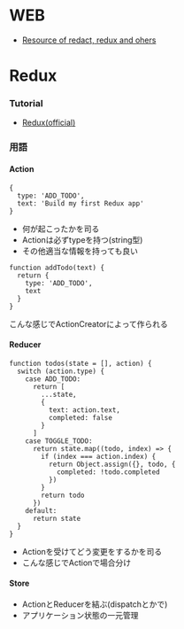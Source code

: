 # WEB 
- [Resource of redact, redux and ohers](https://github.com/markerikson/react-redux-links)

# Redux

### Tutorial
- [Redux(official)](https://redux.js.org/introduction/getting-started)

### 用語

#### Action
```
{
  type: 'ADD_TODO',
  text: 'Build my first Redux app'
}
```
- 何が起こったかを司る
- Actionは必ずtypeを持つ(string型)
- その他適当な情報を持っても良い
```
function addTodo(text) {
  return {
    type: 'ADD_TODO',
    text
  }
}
```
こんな感じでActionCreatorによって作られる

#### Reducer
```
function todos(state = [], action) {
  switch (action.type) {
    case ADD_TODO:
      return [
        ...state,
        {
          text: action.text,
          completed: false
        }
      ]
    case TOGGLE_TODO:
      return state.map((todo, index) => {
        if (index === action.index) {
          return Object.assign({}, todo, {
            completed: !todo.completed
          })
        }
        return todo
      })
    default:
      return state
  }
}

```
- Actionを受けてどう変更をするかを司る
- こんな感じでActionで場合分け
#### Store
- ActionとReducerを結ぶ(dispatchとかで)
- アプリケーション状態の一元管理

